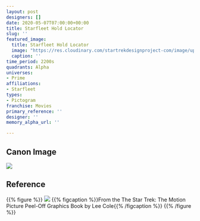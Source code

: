 ```yaml
---
layout: post
designers: []
date: 2020-05-07T07:00:00+00:00
title: Starfleet Hold Locator
slug: ''
featured_image:
  title: Starfleet Hold Locator
  image: "https://res.cloudinary.com/startrekdesignproject-com/image/upload/v1588628225/HoldLocator.png"
  caption: ''
time_period: 2200s
quadrants: Alpha
universes:
- Prime
affiliations:
- Starfleet
types:
- Pictogram
franchise: Movies
primary_reference: ''
designer: ''
memory_alpha_url: ''

---
```

## Canon Image

![](https://res.cloudinary.com/startrekdesignproject-com/image/upload/v1588628225/HoldLocator_ST2-1.jpg)

## Reference

{{% figure %}}
![](https://res.cloudinary.com/startrekdesignproject-com/image/upload/v1588628225/HoldLocator_Reference.jpg)
{{% figcaption %}}From the The Star Trek: The Motion Picture Peel-Off Graphics Book by Lee Cole{{% /figcaption %}}
{{% /figure %}}